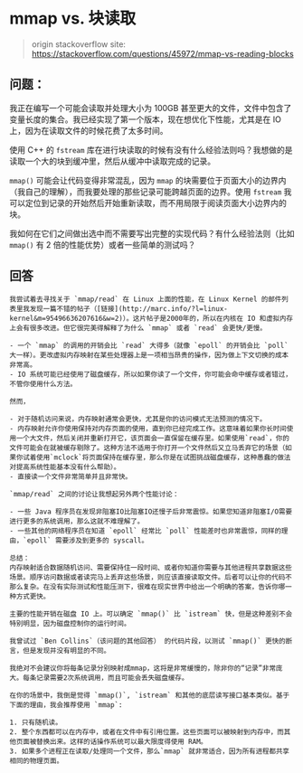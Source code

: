 # mmap vs. 块读取

> origin stackoverflow site: https://stackoverflow.com/questions/45972/mmap-vs-reading-blocks

## 问题：

我正在编写一个可能会读取并处理大小为 100GB 甚至更大的文件，文件中包含了变量长度的集合。我已经实现了第一个版本，现在想优化下性能，尤其是在 IO 上，因为在读取文件的时候花费了太多时间。

使用 C++ 的 `fstream` 库在进行块读取的时候有没有什么经验法则吗？我想做的是读取一个大的块到缓冲里，然后从缓冲中读取完成的记录。

`mmap()` 可能会让代码变得非常混乱，因为 `mmap` 的块需要位于页面大小的边界内（我自己的理解），而我要处理的那些记录可能跨越页面的边界。使用 `fstream` 我可以定位到记录的开始然后开始重新读取，而不用局限于阅读页面大小边界内的块。

我如何在它们之间做出选中而不需要写出完整的实现代码？有什么经验法则（比如 `mmap()` 有 2 倍的性能优势）或者一些简单的测试吗？

## 回答

```text
我尝试着去寻找关于 `mmap/read` 在 Linux 上面的性能，在 Linux Kernel 的邮件列表里我发现一篇不错的帖子（[链接](http://marc.info/?l=linux-kernel&m=95496636207616&w=2)）。这片帖子是2000年的，所以在内核在 IO 和虚拟内存上会有很多改进。但它很完美得解释了为什么 `mmap` 或者 `read` 会更快/更慢。

- 一个 `mmap` 的调用的开销会比 `read` 大得多（就像 `epoll` 的开销会比 `poll` 大一样）。更改虚拟内存映射在某些处理器上是一项相当昂贵的操作，因为做上下文切换的成本非常高。
- IO 系统可能已经使用了磁盘缓存，所以如果你读了一个文件，你可能会命中缓存或者错过，不管你使用什么方法。

然而，

- 对于随机访问来说，内存映射通常会更快，尤其是你的访问模式无法预测的情况下。
- 内存映射允许你使用保持对内存页面的使用，直到你已经完成工作。这意味着如果你长时间使用一个大文件，然后关闭并重新打开它，该页面会一直保留在缓存里。如果使用`read`，你的文件可能会在就被缓存剔除了。这种方法不适用于你打开一个文件然后又立马丢弃它的场景（如果你试着使用`mclock`将页面保持在缓存里，那么你是在试图挑战磁盘缓存，这种愚蠢的做法对提高系统性能基本没有什么帮助）。
- 直接读一个文件非常简单并且非常快。

`mmap/read` 之间的讨论让我想起另外两个性能讨论：

- 一些 Java 程序员在发现非阻塞IO比阻塞IO还慢子后非常震惊。如果您知道非阻塞I/O需要进行更多的系统调用，那么这就不难理解了。
- 一些其他的网络程序员在知道 `epoll` 经常比 `poll` 性能差时也非常震惊，同样的理由，`epoll` 需要涉及到更多的 syscall。

总结：
内存映射适合数据随机访问、需要保持住一段时间、或者你知道你需要与其他进程共享数据这些场景。顺序访问数据或者读完马上丢弃这些场景，则应该直接读取文件。后者可以让你的代码不那么复杂。在没有实际测试和性能压测下，很难在现实世界中给出一个明确的答案，告诉你哪一种方式更快。
```

```text
主要的性能开销在磁盘 IO 上。可以确定 `mmap()` 比 `istream` 快，但是这种差别不会特别明显，因为磁盘控制你的运行时间。

我曾试过 `Ben Collins`（该问题的其他回答） 的代码片段，以测试 `mmap()` 更快的断言，但是发现并没有明显的不同。

我绝对不会建议你将每条记录分别映射成mmap，这将是非常缓慢的，除非你的“记录”非常庞大。每条记录需要2次系统调用，而且可能会丢失磁盘缓存。

在你的场景中，我倒是觉得 `mmap()`, `istream` 和其他的底层读写接口基本类似。基于下面的理由，我会推荐使用 `mmap`:

1. 只有随机读。
2. 整个东西都可以在内存中，或者在文件中有引用位置。这些页面可以被映射到内存中，而其他页面被替换出来。这样的话操作系统可以最大限度得使用 RAM。
3. 如果多个进程正在读取/处理同一个文件，那么`mmap` 就非常适合，因为所有进程都共享相同的物理页面。

```